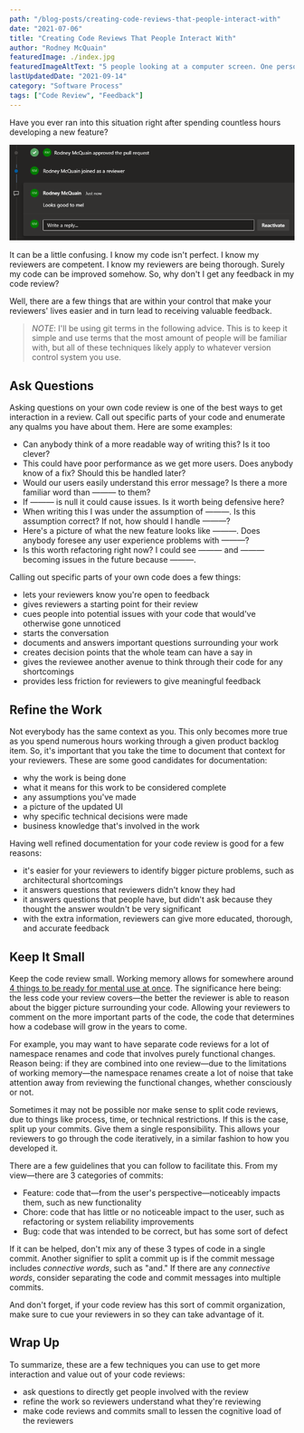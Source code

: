 ```yaml
---
path: "/blog-posts/creating-code-reviews-that-people-interact-with"
date: "2021-07-06"
title: "Creating Code Reviews That People Interact With"
author: "Rodney McQuain"
featuredImage: ./index.jpg
featuredImageAltText: "5 people looking at a computer screen. One person operating the computer with a mouse and keyboard. Another person pointing at a specific part of the screen. A different person taking notes. The remaining 2 people spectating behind the other 3 people."
lastUpdatedDate: "2021-09-14"
category: "Software Process"
tags: ["Code Review", "Feedback"]
---
```


Have you ever ran into this situation right after spending countless hours developing a new feature?

![An Azure DevOps pull request with 1 comment that says "Looks good to me!" with an approval of the pull request immediately thereafter by the same person](./lgtm.png)

It can be a little confusing.  I know my code isn't perfect.  I know my reviewers are competent.  I know my reviewers are being thorough.  Surely my code can be improved somehow.  So, why don't I get any feedback in my code review?  

Well, there are a few things that are within your control that make your reviewers' lives easier and in turn lead to receiving valuable feedback.

> *NOTE*: I'll be using git terms in the following advice.  This is to keep it simple and use terms that the most amount of people will be familiar with, but all of these techniques likely apply to whatever version control system you use.

## Ask Questions

Asking questions on your own code review is one of the best ways to get interaction in a review.  Call out specific parts of your code and enumerate any qualms you have about them.  Here are some examples:

* Can anybody think of a more readable way of writing this?  Is it too clever?
* This could have poor performance as we get more users.  Does anybody know of a fix?  Should this be handled later?
* Would our users easily understand this error message?  Is there a more familiar word than ——— to them?
* If ——— is null it could cause issues.  Is it worth being defensive here?
* When writing this I was under the assumption of ———.  Is this assumption correct?  If not, how should I handle ———?
* Here's a picture of what the new feature looks like ———.  Does anybody foresee any user experience problems with ———?
* Is this worth refactoring right now?  I could see ——— and ——— becoming issues in the future because ———.

Calling out specific parts of your own code does a few things:

* lets your reviewers know you're open to feedback
* gives reviewers a starting point for their review
* cues people into potential issues with your code that would've otherwise gone unnoticed
* starts the conversation
* documents and answers important questions surrounding your work
* creates decision points that the whole team can have a say in
* gives the reviewee another avenue to think through their code for any shortcomings
* provides less friction for reviewers to give meaningful feedback

## Refine the Work

Not everybody has the same context as you.  This only becomes more true as you spend numerous hours working through a given product backlog item.  So, it's important that you take the time to document that context for your reviewers.  These are some good candidates for documentation:

* why the work is being done
* what it means for this work to be considered complete
* any assumptions you've made
* a picture of the updated UI
* why specific technical decisions were made
* business knowledge that's involved in the work

Having well refined documentation for your code review is good for a few reasons:

* it's easier for your reviewers to identify bigger picture problems, such as architectural shortcomings
* it answers questions that reviewers didn't know they had
* it answers questions that people have, but didn't ask because they thought the answer wouldn't be very significant
* with the extra information, reviewers can give more educated, thorough, and accurate feedback

## Keep It Small

Keep the code review small.  Working memory allows for somewhere around [4 things to be ready for mental use at once](https://journals.sagepub.com/doi/abs/10.1177/0963721409359277). The significance here being: the less code your review covers—the better the reviewer is able to reason about the bigger picture surrounding your code.  Allowing your reviewers to comment on the more important parts of the code, the code that determines how a codebase will grow in the years to come.

For example, you may want to have separate code reviews for a lot of namespace renames and code that involves purely functional changes.  Reason being: if they are combined into one review—due to the limitations of working memory—the namespace renames create a lot of noise that take attention away from reviewing the functional changes, whether consciously or not.

Sometimes it may not be possible nor make sense to split code reviews, due to things like process, time, or technical restrictions.  If this is the case, split up your commits.  Give them a single responsibility.  This allows your reviewers to go through the code iteratively, in a similar fashion to how you developed it. 

There are a few guidelines that you can follow to facilitate this.  From my view—there are 3 categories of commits:

* Feature: code that—from the user's perspective—noticeably impacts them, such as new functionality
* Chore: code that has little or no noticeable impact to the user, such as refactoring or system reliability improvements
* Bug: code that was intended to be correct, but has some sort of defect

If it can be helped, don't mix any of these 3 types of code in a single commit.  Another signifier to split a commit up is if the commit message includes *connective words*, such as "and."  If there are any *connective words*, consider separating the code and commit messages into multiple commits. 

And don't forget, if your code review has this sort of commit organization, make sure to cue your reviewers in so they can take advantage of it.

## Wrap Up

To summarize, these are a few techniques you can use to get more interaction and value out of your code reviews:

* ask questions to directly get people involved with the review
* refine the work so reviewers understand what they're reviewing
* make code reviews and commits small to lessen the cognitive load of the reviewers 
